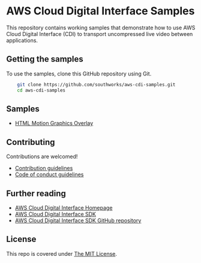 # AWS Cloud Digital Interface Samples
This repository contains working samples that demonstrate how to use AWS Cloud Digital Interface (CDI) to transport uncompressed live video between applications.

## Getting the samples
To use the samples, clone this GitHub repository using Git.

```bash
    git clone https://github.com/southworks/aws-cdi-samples.git
    cd aws-cdi-samples
```

## Samples
- [HTML Motion Graphics Overlay](samples/html-motion-graphics-overlay)

## Contributing
Contributions are welcomed!

- [Contribution guidelines](CONTRIBUTING.md)
- [Code of conduct guidelines](CODE_OF_CONDUCT.md)

## Further reading
- [AWS Cloud Digital Interface Homepage](https://aws.amazon.com/media-services/resources/cdi/)
- [AWS Cloud Digital Interface SDK](https://docs.aws.amazon.com/CDI-SDK/latest/ug/index.html)
- [AWS Cloud Digital Interface SDK GitHub repository](https://github.com/aws/aws-cdi-sdk)

## License
This repo is covered under [The MIT License](LICENSE).
